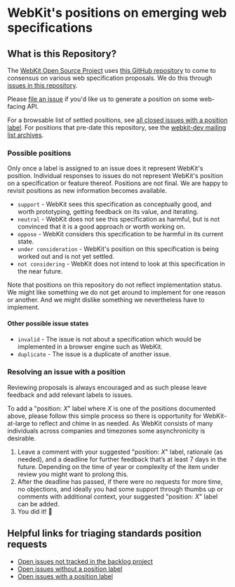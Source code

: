 # WebKit's positions on emerging web specifications

## What is this Repository?

The [WebKit Open Source Project](https://webkit.org/) uses [this GitHub repository](https://github.com/WebKit/standards-positions) to come to consensus on various web specification proposals. We do this through [issues in this repository](https://github.com/WebKit/standards-positions/issues/).

Please [file an issue](https://github.com/WebKit/standards-positions/issues/new) if you'd like us to generate a position on some web-facing API.

For a browsable list of settled positions, see [all closed issues with a position label](https://github.com/WebKit/standards-positions/issues?q=is:issue+is:closed+label%3A%22position%3A+support%22%2C%22position%3A+neutral%22%2C%22position%3A+oppose%22%2C%22position%3A+under+consideration%22%2C%22position%3A+not+considering%22). For positions that pre-date this repository, see the [webkit-dev mailing list archives](https://lists.webkit.org/pipermail/webkit-dev/).

### Possible positions

Only once a label is assigned to an issue does it represent WebKit's position.
Individual responses to issues do not represent WebKit's position on a specification or feature thereof.
Positions are not final. We are happy to revisit positions as new information becomes available.

- `support` - WebKit sees this specification as conceptually good, and worth prototyping, getting feedback on its value, and iterating.
- `neutral` - WebKit does not see this specification as harmful, but is not convinced that it is a good approach or worth working on.
- `oppose` - WebKit considers this specification to be harmful in its current state.
- `under consideration` - WebKit's position on this specification is being worked out and is not yet settled.
- `not considering` - WebKit does not intend to look at this specification in the near future.

Note that positions on this repository do not reflect implementation status. We might like something we do not get around to implement for one reason or another. And we might dislike something we nevertheless have to implement.

#### Other possible issue states

- `invalid` - The issue is not about a specification which would be implemented in a browser engine such as WebKit.
- `duplicate` - The issue is a duplicate of another issue.

### Resolving an issue with a position

Reviewing proposals is always encouraged and as such please leave feedback and add relevant labels to issues.

To add a "position: _X_" label where _X_ is one of the positions documented above, please follow this simple process so there is opportunity for WebKit-at-large to reflect and chime in as needed. As WebKit consists of many individuals across companies and timezones some asynchronicity is desirable.

1. Leave a comment with your suggested "position: _X_" label, rationale (as needed), and a deadline for further feedback that’s at least 7 days in the future. Depending on the time of year or complexity of the item under review you might want to prolong this.
2. After the deadline has passed, if there were no requests for more time, no objections, and ideally you had some support through thumbs up or comments with additional context, your suggested "position: _X_" label can be added.
3. You did it! 🎉

## Helpful links for triaging standards position requests

- [Open issues not tracked in the backlog project](https://github.com/WebKit/standards-positions/issues?q=is%3Aopen+is%3Aissue+-project%3Awebkit%2F1+)
- [Open issues without a position label](https://github.com/WebKit/standards-positions/issues?q=is%3Aopen+is%3Aissue+-label%3A%22position%3A+neutral%22+-label%3A%22position%3A+not+considering%22+-label%3A%22position%3A+oppose%22+-label%3A%22position%3A+support%22+-label%3A%22position%3A+under+consideration%22+-label%3Ameta)
- [Open issues with a position label](https://github.com/WebKit/standards-positions/issues?q=is%3Aopen+is%3Aissue+label%3A%22position%3A+neutral%22%2C%22position%3A+not+considering%22%2C%22position%3A+oppose%22%2C%22position%3A+support%22%2C%22position%3A+under+consideration%22)
